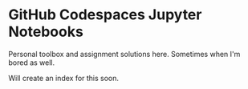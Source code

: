 # GitHub Codespaces Jupyter Notebooks

Personal toolbox and assignment solutions here. Sometimes when I'm bored as well.

Will create an index for this soon.
